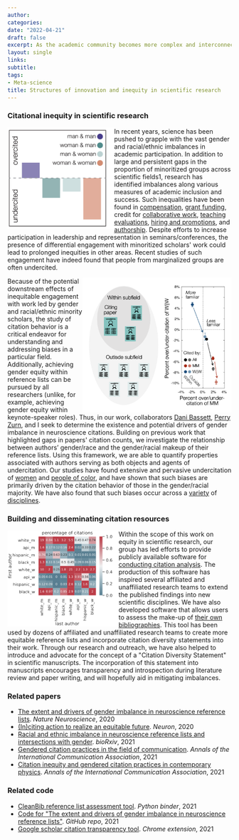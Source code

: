 ```yaml
---
author:
categories:
date: "2022-04-21"
draft: false
excerpt: As the academic community becomes more complex and interconnected, the generation of innovative ideas will increasingly rely on researchers forming new connections to historically marginalized voices and historically distant fields. To gain a better understanding of the scientific process, my colleagues and I have investigated the relationships between scientists and scientific papers. Using novel network scientific approaches, this work has revealed the importance of interdisciplinary links and uncovered pervasive gender- and race-based inequity in citation practices. Ongoing projects seek to expand this line of research into new scientific disciplines and dimensions of bias, and to explore potential mechanisms for mitigating such inequities.
layout: single
links:
subtitle:
tags:
- Meta-science
title: Structures of innovation and inequity in scientific research
---
```


### Citational inequity in scientific research

<a href="https://www.cell.com/neuron/fulltext/S0896-6273(20)30357-3" target="_blank"><img src="neuron.png" width="240px" align="left"/></a>

In recent years, science has been pushed to grapple with the vast gender and racial/ethnic imbalances in academic participation. In addition to large and persistent gaps in the proportion of minoritized groups across scientific fields1, research has identified imbalances along various measures of academic inclusion and success. Such inequalities have been found in [compensation](https://www.pnas.org/doi/10.1073/pnas.1211286109), [grant funding](http://www.pnas.org/lookup/doi/10.1073/pnas.1510159112), credit for [collaborative work](https://www.aeaweb.org/articles?id=10.1257/aer.p20171126), [teaching evaluations](https://www.sciencedirect.com/science/article/abs/pii/S0047272716301591), [hiring and promotions](https://academic.oup.com/spp/article-lookup/doi/10.1093/scipol/scv052), and [authorship](http://www.pnas.org/lookup/doi/10.1073/pnas.1914221117). Despite efforts to increase participation in leadership and representation in seminars/conferences, the presence of differential engagement with minoritized scholars' work could lead to prolonged inequities in other areas. Recent studies of such engagement have indeed found that people from marginalized groups are often undercited.

<a href="https://arxiv.org/abs/2112.09047" target="_blank"><img src="phys.png" width="335px" align="right"/></a>

Because of the potential downstream effects of inequitable engagement with work led by gender and racial/ethnic minority scholars, the study of citation behavior is a critical endeavor for understanding and addressing biases in a particular field. Additionally, achieving gender equity within reference lists can be pursued by all researchers (unlike, for example, achieving gender equity within keynote-speaker roles). Thus, in our work, collaborators [Dani Bassett](https://complexsystemsupenn.com/), [Perry Zurn](https://www.perryzurn.com/), and I seek to determine the existence and potential drivers of gender imbalance in neuroscience citations. Building on previous work that highlighted gaps in papers' citation counts, we investigate the relationship between authors’ gender/race and the gender/racial makeup of their reference lists. Using this framework, we are able to quantify properties associated with authors serving as both objects and agents of undercitation. Our studies have found extensive and pervasive undercitation of [women](https://www.nature.com/articles/s41593-020-0658-y) and [people of color](https://www.biorxiv.org/content/10.1101/2020.10.12.336230v1), and have shown that such biases are primarily driven by the citation behavior of those in the gender/racial majority. We have also found that such biases occur across a [variety](https://arxiv.org/abs/2112.09047) of [disciplines](https://www.tandfonline.com/doi/full/10.1080/23808985.2021.1960180).

### Building and disseminating citation resources

<a href="https://github.com/dalejn/cleanBib" target="_blank"><img src="cleanbib.png" width="250px" align="left"/></a>

Within the scope of this work on equity in scientific research, our group has led efforts to provide publicly available software for [conducting citation analysis](https://github.com/jdwor/gendercitation). The production of this software has inspired several affiliated and unaffiliated research teams to extend the published findings into new scientific disciplines. We have also developed software that allows users to assess the make-up of [their own bibliographies](https://github.com/dalejn/cleanBib). This tool has been used by dozens of affiliated and unaffiliated research teams to create more equitable reference lists and incorporate citation diversity statements into their work. Through our research and outreach, we have also helped to introduce and advocate for the concept of a "Citation Diversity Statement" in scientific manuscripts. The incorporation of this statement into manuscripts encourages transparency and introspection during literature review and paper writing, and will hopefully aid in mitigating imbalances.

### Related papers
- [The extent and drivers of gender imbalance in neuroscience reference lists](https://www.nature.com/articles/s41593-020-0658-y). *Nature Neuroscience*, 2020
- [(In)citing action to realize an equitable future](https://www.cell.com/neuron/fulltext/S0896-6273(20)30357-3). *Neuron*, 2020
- [Racial and ethnic imbalance in neuroscience reference lists and intersections with gender](https://www.biorxiv.org/content/10.1101/2020.10.12.336230v1.abstract). *bioRxiv*, 2021
- [Gendered citation practices in the field of communication](https://www.tandfonline.com/doi/full/10.1080/23808985.2021.1960180). *Annals of the International Communication Association*, 2021
- [Citation inequity and gendered citation practices in contemporary physics](https://arxiv.org/abs/2112.09047). *Annals of the International Communication Association*, 2021

### Related code
- [CleanBib reference list assessment tool](https://github.com/dalejn/cleanBib). *Python binder*, 2021
- [Code for "The extent and drivers of gender imbalance in neuroscience reference lists"](https://github.com/jdwor/gendercitation). *GitHub repo*, 2021
- [Google scholar citation transparency tool](https://chrome.google.com/webstore/detail/citation-transparency/cepnbdbhabaljgecaddglhhcgajphbcf?hl=en). *Chrome extension*, 2021

